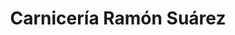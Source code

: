 ---
title: "Carnicería Ramón Suárez"
url: /san-fernando/carniceria-ramon-suarez/
shop: carnicero
---